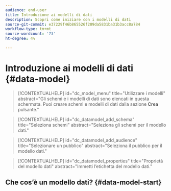 ```yaml
---
audience: end-user
title: Introduzione ai modelli di dati
description: Scopri come iniziare con i modelli di dati
source-git-commit: e37229f46b865526f209da5831ba31b3acc8a784
workflow-type: tm+mt
source-wordcount: '73'
ht-degree: 4%

---
```


# Introduzione ai modelli di dati {#data-model}


>[!CONTEXTUALHELP]
>id="dc_model_menu"
>title="Utilizzare i modelli"
>abstract="Gli schemi e i modelli di dati sono elencati in questa schermata. Puoi creare schemi e modelli di dati dalla sezione **Crea** pulsante."

>[!CONTEXTUALHELP]
>id="dc_datamodel_add_schema"
>title="Seleziona schemi"
>abstract="Seleziona gli schemi per il modello dati."


>[!CONTEXTUALHELP]
>id="dc_datamodel_add_audience"
>title="Selezionare un pubblico"
>abstract="Seleziona il pubblico per il modello dati."

>[!CONTEXTUALHELP]
>id="dc_datamodel_properties"
>title="Proprietà del modello dati"
>abstract="Immetti l’etichetta del modello dati."


## Che cos’è un modello dati? {#data-model-start}

